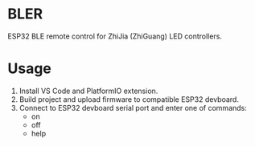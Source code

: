 # BLER
ESP32 BLE remote control for ZhiJia (ZhiGuang) LED controllers.
# Usage
1. Install VS Code and PlatformIO extension.
2. Build project and upload firmware to compatible ESP32 devboard.
3. Connect to ESP32 devboard serial port and enter one of commands:
    - on
    - off
    - help
